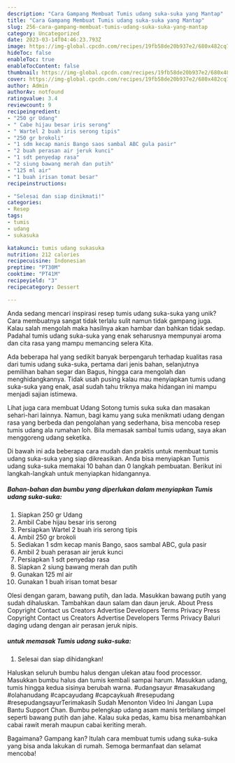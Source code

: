 ```yaml
---
description: "Cara Gampang Membuat Tumis udang suka-suka yang Mantap"
title: "Cara Gampang Membuat Tumis udang suka-suka yang Mantap"
slug: 256-cara-gampang-membuat-tumis-udang-suka-suka-yang-mantap
category: Uncategorized
date: 2023-03-14T04:46:23.793Z
image: https://img-global.cpcdn.com/recipes/19fb58de20b937e2/680x482cq70/tumis-udang-suka-suka-foto-resep-utama.jpg
hideToc: false
enableToc: true
enableTocContent: false
thumbnail: https://img-global.cpcdn.com/recipes/19fb58de20b937e2/680x482cq70/tumis-udang-suka-suka-foto-resep-utama.jpg
cover: https://img-global.cpcdn.com/recipes/19fb58de20b937e2/680x482cq70/tumis-udang-suka-suka-foto-resep-utama.jpg
author: Admin
authorAv: notfound
ratingvalue: 3.4
reviewcount: 9
recipeingredient:
- "250 gr Udang"
- " Cabe hijau besar iris serong"
- " Wartel 2 buah iris serong tipis"
- "250 gr brokoli"
- "1 sdm kecap manis Bango saos sambal ABC gula pasir"
- "2 buah perasan air jeruk kunci"
- "1 sdt penyedap rasa"
- "2 siung bawang merah dan putih"
- "125 ml air"
- "1 buah irisan tomat besar"
recipeinstructions:

- "Selesai dan siap dinikmati!"
categories:
- Resep
tags:
- tumis
- udang
- sukasuka

katakunci: tumis udang sukasuka 
nutrition: 212 calories
recipecuisine: Indonesian
preptime: "PT30M"
cooktime: "PT41M"
recipeyield: "3"
recipecategory: Dessert

---
```





Anda sedang mencari inspirasi resep tumis udang suka-suka yang unik? Cara membuatnya sangat tidak terlalu sulit namun tidak gampang juga. Kalau salah mengolah maka hasilnya akan hambar dan bahkan tidak sedap. Padahal tumis udang suka-suka yang enak seharusnya mempunyai aroma dan cita rasa yang mampu memancing selera Kita.





Ada beberapa hal yang sedikit banyak berpengaruh terhadap kualitas rasa dari tumis udang suka-suka, pertama dari jenis bahan, selanjutnya pemilihan bahan segar dan Bagus, hingga cara mengolah dan menghidangkannya. Tidak usah pusing kalau mau menyiapkan tumis udang suka-suka yang enak,      asal sudah tahu triknya maka hidangan ini mampu menjadi sajian istimewa.














Lihat juga cara membuat Udang Sotong tumis suka suka dan masakan sehari-hari lainnya. Namun, bagi kamu yang suka menikmati udang dengan rasa yang berbeda dan pengolahan yang sederhana, bisa mencoba resep tumis udang ala rumahan loh. Bila memasak sambal tumis udang, saya akan menggoreng udang seketika.






Di bawah ini ada beberapa cara mudah dan praktis untuk membuat tumis udang suka-suka yang siap dikreasikan. Anda bisa menyiapkan Tumis udang suka-suka memakai 10 bahan dan 0 langkah pembuatan. Berikut ini langkah-langkah untuk menyiapkan hidangannya.

<!--inarticleads1-->

##### Bahan-bahan dan bumbu yang diperlukan dalam menyiapkan Tumis udang suka-suka:

1. Siapkan 250 gr Udang
1. Ambil  Cabe hijau besar iris serong
1. Persiapkan  Wartel 2 buah iris serong tipis
1. Ambil 250 gr brokoli
1. Sediakan 1 sdm kecap manis Bango, saos sambal ABC, gula pasir
1. Ambil 2 buah perasan air jeruk kunci
1. Persiapkan 1 sdt penyedap rasa
1. Siapkan 2 siung bawang merah dan putih
1. Gunakan 125 ml air
1. Gunakan 1 buah irisan tomat besar


Olesi dengan garam, bawang putih, dan lada. Masukkan bawang putih yang sudah dihaluskan. Tambahkan daun salam dan daun jeruk. About Press Copyright Contact us Creators Advertise Developers Terms Privacy Press Copyright Contact us Creators Advertise Developers Terms Privacy Baluri daging udang dengan air perasan jeruk nipis. 

<!--inarticleads2-->

#####  untuk memasak Tumis udang suka-suka:


1. Selesai dan siap dihidangkan!

Haluskan seluruh bumbu halus dengan ulekan atau food processor. Masukkan bumbu halus dan tumis kembali sampai harum. Masukkan udang, tumis hingga kedua sisinya berubah warna. #udangsayur #masakudang #olahanudang #capcayudang #capcaykuah #resepudang #resepudangsayurTerimakasih Sudah Menonton Video Ini Jangan Lupa Bantu Support Chan. Bumbu pelengkap udang asam manis terbilang simpel seperti bawang putih dan jahe. Kalau suka pedas, kamu bisa menambahkan cabai rawit merah maupun cabai keriting merah. 

Bagaimana? Gampang kan? Itulah cara membuat tumis udang suka-suka yang bisa anda lakukan di rumah. Semoga bermanfaat dan selamat mencoba!
